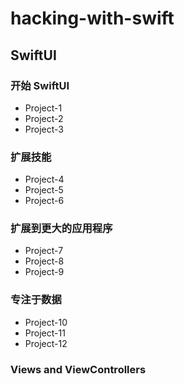 # hacking-with-swift

## SwiftUI

### 开始 SwiftUI

- Project-1
- Project-2
- Project-3

### 扩展技能

- Project-4
- Project-5
- Project-6

### 扩展到更大的应用程序

- Project-7
- Project-8
- Project-9

### 专注于数据

- Project-10
- Project-11
- Project-12

### Views and ViewControllers


